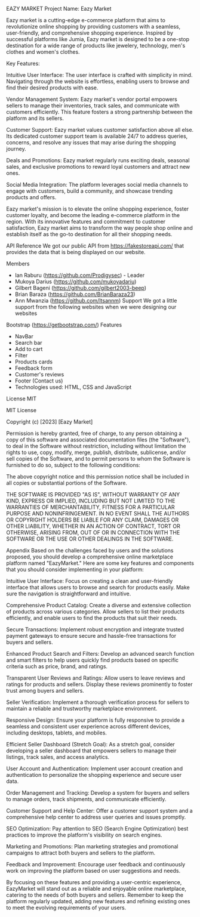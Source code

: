 EAZY MARKET
Project Name: Eazy Market

Eazy market is a cutting-edge e-commerce platform that aims to revolutionize online shopping by providing customers with a seamless, user-friendly, and comprehensive shopping experience. Inspired by successful platforms like Jumia, Eazy market is designed to be a one-stop destination for a wide range of products like jewelery, technology, men's clothes and women's clothes.

Key Features:

Intuitive User Interface: The user interface is crafted with simplicity in mind. Navigating through the website is effortless, enabling users to browse and find their desired products with ease.

Vendor Management System: Eazy market's vendor portal empowers sellers to manage their inventories, track sales, and communicate with customers efficiently. This feature fosters a strong partnership between the platform and its sellers.

Customer Support: Eazy market values customer satisfaction above all else. Its dedicated customer support team is available 24/7 to address queries, concerns, and resolve any issues that may arise during the shopping journey.

Deals and Promotions: Eazy market regularly runs exciting deals, seasonal sales, and exclusive promotions to reward loyal customers and attract new ones.

Social Media Integration: The platform leverages social media channels to engage with customers, build a community, and showcase trending products and offers.

Eazy market's mission is to elevate the online shopping experience, foster customer loyalty, and become the leading e-commerce platform in the region. With its innovative features and commitment to customer satisfaction, Eazy market aims to transform the way people shop online and establish itself as the go-to destination for all their shopping needs.

API Reference
We got our public API from https://fakestoreapi.com/ that provides the data that is being displayed on our website.

Members
- Ian Raburu (https://github.com/Prodigysec) - Leader
- Mukoya Darius (https://github.com/mukoyadariu)
- Gilbert Bageni (https://github.com/gilbert2003-beep)
- Brian Baraza (https://github.com/BrianBaraza23)
- Ann Mwanzia (https://github.com/Itsannm)
Support
We got a little support from the following websites when we were designing our websites

Bootstrap (https://getbootstrap.com/)
Features
- NavBar
- Search bar
- Add to cart
- Filter
- Products cards
- Feedback form
- Customer's reviews
- Footer (Contact us)
- Technologies used: HTML, CSS and JavaScript

License
MIT

MIT License

Copyright (c) [2023] [Eazy Market]

Permission is hereby granted, free of charge, to any person obtaining a copy of this software and associated documentation files (the "Software"), to deal in the Software without restriction, including without limitation the rights to use, copy, modify, merge, publish, distribute, sublicense, and/or sell copies of the Software, and to permit persons to whom the Software is furnished to do so, subject to the following conditions:

The above copyright notice and this permission notice shall be included in all copies or substantial portions of the Software.

THE SOFTWARE IS PROVIDED "AS IS", WITHOUT WARRANTY OF ANY KIND, EXPRESS OR IMPLIED, INCLUDING BUT NOT LIMITED TO THE WARRANTIES OF MERCHANTABILITY, FITNESS FOR A PARTICULAR PURPOSE AND NONINFRINGEMENT. IN NO EVENT SHALL THE AUTHORS OR COPYRIGHT HOLDERS BE LIABLE FOR ANY CLAIM, DAMAGES OR OTHER LIABILITY, WHETHER IN AN ACTION OF CONTRACT, TORT OR OTHERWISE, ARISING FROM, OUT OF OR IN CONNECTION WITH THE SOFTWARE OR THE USE OR OTHER DEALINGS IN THE SOFTWARE.

Appendix
Based on the challenges faced by users and the solutions proposed, you should develop a comprehensive online marketplace platform named "EazyMarket." Here are some key features and components that you should consider implementing in your platform:

Intuitive User Interface: Focus on creating a clean and user-friendly interface that allows users to browse and search for products easily. Make sure the navigation is straightforward and intuitive.

Comprehensive Product Catalog: Create a diverse and extensive collection of products across various categories. Allow sellers to list their products efficiently, and enable users to find the products that suit their needs.

Secure Transactions: Implement robust encryption and integrate trusted payment gateways to ensure secure and hassle-free transactions for buyers and sellers.

Enhanced Product Search and Filters: Develop an advanced search function and smart filters to help users quickly find products based on specific criteria such as price, brand, and ratings.

Transparent User Reviews and Ratings: Allow users to leave reviews and ratings for products and sellers. Display these reviews prominently to foster trust among buyers and sellers.

Seller Verification: Implement a thorough verification process for sellers to maintain a reliable and trustworthy marketplace environment.

Responsive Design: Ensure your platform is fully responsive to provide a seamless and consistent user experience across different devices, including desktops, tablets, and mobiles.

Efficient Seller Dashboard (Stretch Goal): As a stretch goal, consider developing a seller dashboard that empowers sellers to manage their listings, track sales, and access analytics.

User Account and Authentication: Implement user account creation and authentication to personalize the shopping experience and secure user data.

Order Management and Tracking: Develop a system for buyers and sellers to manage orders, track shipments, and communicate efficiently.

Customer Support and Help Center: Offer a customer support system and a comprehensive help center to address user queries and issues promptly.

SEO Optimization: Pay attention to SEO (Search Engine Optimization) best practices to improve the platform's visibility on search engines.

Marketing and Promotions: Plan marketing strategies and promotional campaigns to attract both buyers and sellers to the platform.

Feedback and Improvement: Encourage user feedback and continuously work on improving the platform based on user suggestions and needs.

By focusing on these features and providing a user-centric experience, EazyMarket will stand out as a reliable and enjoyable online marketplace, catering to the needs of both buyers and sellers. Remember to keep the platform regularly updated, adding new features and refining existing ones to meet the evolving requirements of your users.


